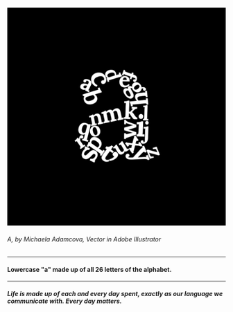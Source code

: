 ![Lowercase "a" made up of all 26 letters of the alphabet.](letter-a-madamcova.png)
###### *A*, by Michaela Adamcova, Vector in Adobe Illustrator

---

#### Lowercase "a" made up of all 26 letters of the alphabet.

---

##### *Life is made up of each and every day spent, exactly as our language we communicate with. Every day matters.*
